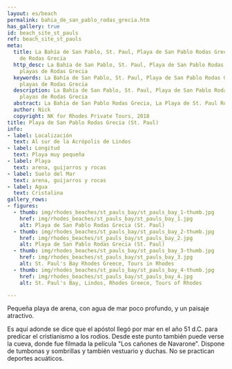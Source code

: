 ```yaml
---
layout: es/beach
permalink: bahia_de_san_pablo_rodas_grecia.htm
has_gallery: true
id: beach_site_st_pauls
ref: beach_site_st_pauls
meta:
  title: La Bahía de San Pablo, St. Paul, Playa de San Pablo Rodas Grecia, Las playas
    de Rodas Grecia
  http_desc: La Bahía de San Pablo, St. Paul, Playa de San Pablo Rodas Grecia, Las
    playas de Rodas Grecia
  keywords: La Bahía de San Pablo, St. Paul, Playa de San Pablo Rodas Grecia, Las
    playas de Rodas Grecia
  description: La Bahía de San Pablo, St. Paul, Playa de San Pablo Rodas Grecia, Las
    playas de Rodas Grecia
  abstract: La Bahía de San Pablo Rodas Grecia, La Playa de St. Paul Rodas Grecia
  author: Nick
  copyright: NK for Rhodes Private Tours, 2018
title: Playa de San Pablo Rodas Grecia (St. Paul)
info:
- label: Localización
  text: Al sur de la Acrópolis de Lindos
- label: Longitud
  text: Playa muy pequeña
- label: Playa
  text: arena, guijarros y rocas
- label: Suelo del Mar
  text: arena, guijarros y rocas
- label: Agua
  text: Cristalina
gallery_rows:
- figures:
  - thumb: img/rhodes_beaches/st_pauls_bay/st_pauls_bay_1-thumb.jpg
    href: img/rhodes_beaches/st_pauls_bay/st_pauls_bay_1.jpg
    alt: Playa de San Pablo Rodas Grecia (St. Paul)
  - thumb: img/rhodes_beaches/st_pauls_bay/st_pauls_bay_2-thumb.jpg
    href: img/rhodes_beaches/st_pauls_bay/st_pauls_bay_2.jpg
    alt: Playa de San Pablo Rodas Grecia (St. Paul)
  - thumb: img/rhodes_beaches/st_pauls_bay/st_pauls_bay_3-thumb.jpg
    href: img/rhodes_beaches/st_pauls_bay/st_pauls_bay_3.jpg
    alt: St. Paul's Bay Rhodes Greece, Tours in Rhodes
  - thumb: img/rhodes_beaches/st_pauls_bay/st_pauls_bay_4-thumb.jpg
    href: img/rhodes_beaches/st_pauls_bay/st_pauls_bay_4.jpg
    alt: St. Paul's Bay, Lindos, Rhodes Greece, Tours of Rhodes

---
```

Pequeña playa de arena, con agua de mar poco profundo, y un paisaje atractivo.

Es aquí adonde se dice que el apóstol llegó por mar en el año 51 d.C. para predicar el cristianismo a los rodios. Desde este punto también puede verse la cueva, donde fue filmada la película "Los cañones de Navarone". Dispone de tumbonas y sombrillas y también vestuario y duchas. No se practican deportes acuáticos.